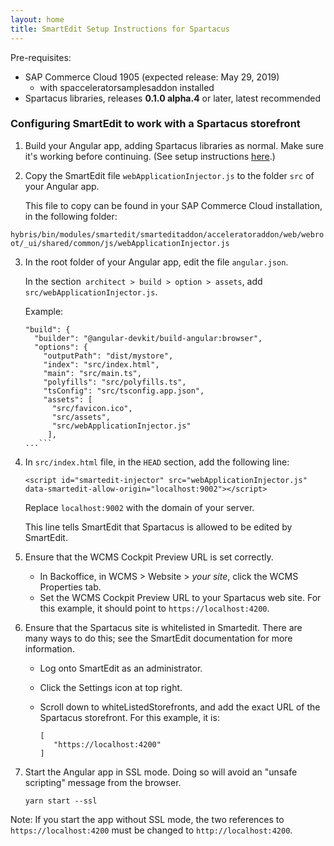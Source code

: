```yaml
---
layout: home
title: SmartEdit Setup Instructions for Spartacus
---
```


Pre-requisites:

- SAP Commerce Cloud 1905 (expected release: May 29, 2019)
  - with spacceleratorsamplesaddon installed
- Spartacus libraries, releases **0.1.0 alpha.4** or later, latest recommended

### Configuring SmartEdit to work with a Spartacus storefront

1. Build your Angular app, adding Spartacus libraries as normal. Make sure it's working before continuing. (See setup instructions [here](https://github.com/SAP/cloud-commerce-spartacus-storefront/wiki/Setup-and-Installation).)

2. Copy the SmartEdit file `webApplicationInjector.js` to the folder `src` of your Angular app.

   This file to copy can be found in your SAP Commerce Cloud installation, in the following folder:

 
 
 ```hybris/bin/modules/smartedit/smarteditaddon/acceleratoraddon/web/webroot/_ui/shared/common/js/webApplicationInjector.js```

3. In the root folder of your Angular app, edit the file `angular.json`.

   In the section` architect > build > option > assets`, add `src/webApplicationInjector.js`.

   Example:

   ```"architect": {
   "build": {
     "builder": "@angular-devkit/build-angular:browser",
     "options": {
       "outputPath": "dist/mystore",
       "index": "src/index.html",
       "main": "src/main.ts",
       "polyfills": "src/polyfills.ts",
       "tsConfig": "src/tsconfig.app.json",
       "assets": [
         "src/favicon.ico",
         "src/assets",
         "src/webApplicationInjector.js"
   		],
   ...```
   ```

   

4. In  `src/index.html` file, in the `HEAD` section, add the following line:

   ```<script id="smartedit-injector" src="webApplicationInjector.js" data-smartedit-allow-origin="localhost:9002"></script>```

   Replace `localhost:9002` with the domain of your server.

   This line tells SmartEdit that Spartacus is allowed to be edited by SmartEdit.

5. Ensure that the WCMS Cockpit Preview URL is set correctly.

   - In Backoffice, in WCMS > Website > *your site*, click the WCMS Properties tab.
   - Set the WCMS Cockpit Preview URL to your Spartacus web site. For this example, it should point to `https://localhost:4200`.
   
6. Ensure that the Spartacus site is whitelisted in Smartedit. There are many ways to do this; see the SmartEdit documentation for more information.

   - Log onto SmartEdit as an administrator.
   
   - Click the Settings icon at top right.
   
   - Scroll down to whiteListedStorefronts, and add the exact URL of the Spartacus storefront.
      For this example, it is:
      
      ``` 
      [
         "https://localhost:4200"
      ]
      ```
   
7. Start the Angular app in SSL mode. Doing so will avoid an "unsafe scripting" message from the browser.

   `yarn start --ssl`

Note: If you start the app without SSL mode, the two references to `https://localhost:4200` must be changed to `http://localhost:4200`.